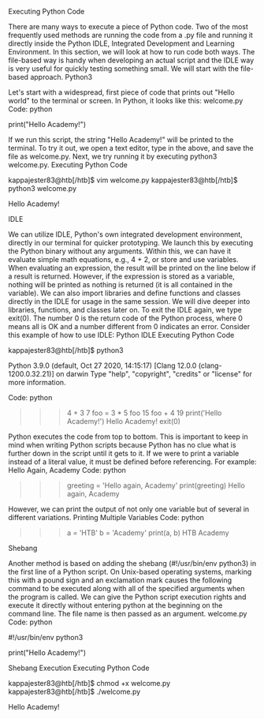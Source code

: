 Executing Python Code

There are many ways to execute a piece of Python code. Two of the most frequently used methods are running the code from a .py file and running it directly inside the Python IDLE, Integrated Development and Learning Environment. In this section, we will look at how to run code both ways. The file-based way is handy when developing an actual script and the IDLE way is very useful for quickly testing something small. We will start with the file-based approach.
Python3

Let's start with a widespread, first piece of code that prints out "Hello world" to the terminal or screen. In Python, it looks like this:
welcome.py
Code: python

print("Hello Academy!")

If we run this script, the string "Hello Academy!" will be printed to the terminal. To try it out, we open a text editor, type in the above, and save the file as welcome.py. Next, we try running it by executing python3 welcome.py.
Executing Python Code

kappajester83@htb[/htb]$ vim welcome.py
kappajester83@htb[/htb]$ python3 welcome.py

Hello Academy!

IDLE

We can utilize IDLE, Python's own integrated development environment, directly in our terminal for quicker prototyping. We launch this by executing the Python binary without any arguments. Within this, we can have it evaluate simple math equations, e.g., 4 + 2, or store and use variables. When evaluating an expression, the result will be printed on the line below if a result is returned. However, if the expression is stored as a variable, nothing will be printed as nothing is returned (it is all contained in the variable). We can also import libraries and define functions and classes directly in the IDLE for usage in the same session. We will dive deeper into libraries, functions, and classes later on. To exit the IDLE again, we type exit(0). The number 0 is the return code of the Python process, where 0 means all is OK and a number different from 0 indicates an error. Consider this example of how to use IDLE:
Python IDLE
Executing Python Code

kappajester83@htb[/htb]$ python3

Python 3.9.0 (default, Oct 27 2020, 14:15:17) 
[Clang 12.0.0 (clang-1200.0.32.21)] on darwin
Type "help", "copyright", "credits" or "license" for more information.
>>> 

Code: python

>>> 4 + 3
7
>>> foo = 3 * 5
>>> foo
15
>>> foo + 4
19
>>> print('Hello Academy!')
Hello Academy!
>>> exit(0)

Python executes the code from top to bottom. This is important to keep in mind when writing Python scripts because Python has no clue what is further down in the script until it gets to it. If we were to print a variable instead of a literal value, it must be defined before referencing. For example:
Hello Again, Academy
Code: python

>>> greeting = 'Hello again, Academy'
>>> print(greeting)
Hello again, Academy

However, we can print the output of not only one variable but of several in different variations.
Printing Multiple Variables
Code: python

>>> a = 'HTB'
>>> b = 'Academy'
>>> print(a, b)
HTB Academy

Shebang

Another method is based on adding the shebang (#!/usr/bin/env python3) in the first line of a Python script. On Unix-based operating systems, marking this with a pound sign and an exclamation mark causes the following command to be executed along with all of the specified arguments when the program is called. We can give the Python script execution rights and execute it directly without entering python at the beginning on the command line. The file name is then passed as an argument.
welcome.py
Code: python

#!/usr/bin/env python3

print("Hello Academy!")

Shebang Execution
Executing Python Code

kappajester83@htb[/htb]$ chmod +x welcome.py
kappajester83@htb[/htb]$ ./welcome.py

Hello Academy!

